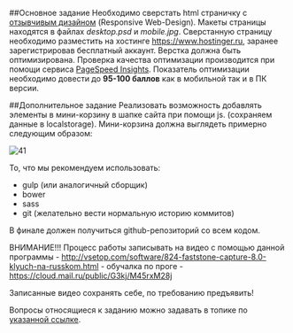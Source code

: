 ##Основное задание
Необходимо сверстать html страничку с [отзывчивым дизайном](https://ru.wikipedia.org/wiki/%D0%90%D0%B4%D0%B0%D0%BF%D1%82%D0%B8%D0%B2%D0%BD%D1%8B%D0%B9_%D0%B2%D0%B5%D0%B1-%D0%B4%D0%B8%D0%B7%D0%B0%D0%B9%D0%BD#.D0.9E.D1.81.D0.BD.D0.BE.D0.B2.D0.BD.D1.8B.D0.B5_.D0.BF.D1.80.D0.B8.D0.BD.D1.86.D0.B8.D0.BF.D1.8B) (Responsive Web-Design). 
Макеты страницы находятся в файлах _desktop.psd_ и _mobile.jpg_. 
Сверстанную страницу необходимо разместить на хостинге https://www.hostinger.ru,
заранее зарегистрировав бесплатный аккаунт. 
Верстка должна быть оптимизирована.
Проверка качества оптимизации производится при помощи сервиса [PageSpeed Insights](https://developers.google.com/speed/pagespeed/insights/?hl=ru). Показатель оптимизации необходимо довести до **95-100 баллов** как в мобильной так и в ПК версии.

##Дополнительное задание
Реализовать возможность добавлять элементы в мини-корзину в шапке сайта при помощи js. (сохраняем данные в localstorage). 
Мини-корзина должна выглядеть примерно следующим образом:

![41](https://cloud.githubusercontent.com/assets/25058993/23628220/b57a86bc-02c4-11e7-8143-8eb460cd6118.png)

То, что мы рекомендуем использовать:
- gulp (или аналогичный сборщик)
- bower
- sass
- git (желательно вести нормальную историю коммитов)

В финале должен получиться github-репозиторий со всем кодом.

ВНИМАНИЕ!!! 
Процесс работы записывать на видео с помощью данной программы - http://vsetop.com/software/824-faststone-capture-8.0-klyuch-na-russkom.html - обучалка по проге - https://cloud.mail.ru/public/G3kj/M45rxM28j 

Записанные видео сохранять себе, по требованию предъявить!

Вопросы относящиеся к заданию можно задавать в топике по [указанной ссылке](https://github.com/askerweb/front-end.test/issues/1).
